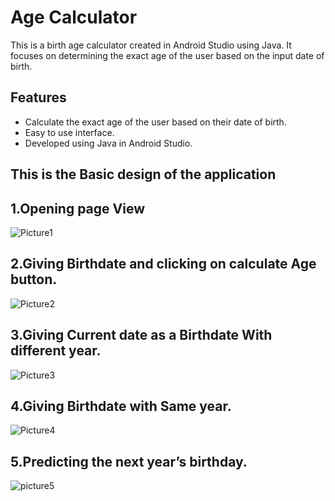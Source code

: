 # Age Calculator
This is a birth age calculator created in Android Studio using Java. It focuses on determining the exact age of the user based on the input date of birth.

## Features
- Calculate the exact age of the user based on their date of birth.
- Easy to use interface.
- Developed using Java in Android Studio.

## This is the Basic design of the application
## 1.Opening page View
![Picture1](https://github.com/DeekshaAchar/Age_calculator/assets/109525095/c532ac99-844b-468f-840c-9706803bdf67)

## 2.Giving Birthdate and clicking on calculate Age button.
![Picture2](https://github.com/DeekshaAchar/Age_calculator/assets/109525095/811a6962-79bf-4e7b-b809-18206aa8a420)

## 3.Giving Current date as a Birthdate With different year.
![Picture3](https://github.com/DeekshaAchar/Age_calculator/assets/109525095/1e2ba095-9a5e-441a-b788-cd840e82a78d)

## 4.Giving Birthdate with Same year.
![Picture4](https://github.com/DeekshaAchar/Age_calculator/assets/109525095/0eca62da-f0cd-42e3-b392-f608e26017b1)

## 5.Predicting the next year’s birthday.
![picture5](https://github.com/DeekshaAchar/Age_calculator/assets/109525095/b325f1dd-8f3f-4d2c-94df-aee0fea2e85b)
